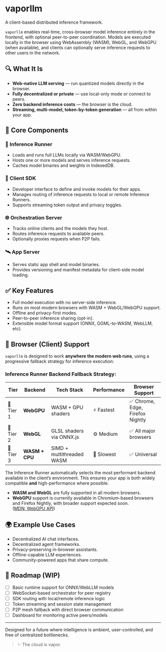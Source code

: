 # vaporllm

A client-based distributed inference framework.

`vaporllm` enables real-time, cross-browser model inference entirely in the frontend, with optional peer-to-peer coordination. Models are executed locally in the browser using WebAssembly (WASM), WebGL, and WebGPU (when available), and clients can optionally serve inference requests to other users in the network.

## 🔍 What It Is

- **Web-native LLM serving** — run quantized models directly in the browser.
- **Fully decentralized or private** — use local-only mode or connect to peers.
- **Zero backend inference costs** — the browser *is* the cloud.
- **Streaming, multi-model, token-by-token generation** — all from within your app.

## 🧩 Core Components

### 🧠 Inference Runner
- Loads and runs full LLMs locally via WASM/WebGPU.
- Hosts one or more models and serves inference requests.
- Caches model binaries and weights in IndexedDB.

### 🔧 Client SDK
- Developer interface to define and invoke models for their apps.
- Manages routing of inference requests to local or remote Inference Runners.
- Supports streaming token output and privacy toggles.

### 🌐 Orchestration Server
- Tracks online clients and the models they host.
- Routes inference requests to available peers.
- Optionally proxies requests when P2P fails.

### 🛰️ App Server
- Serves static app shell and model binaries.
- Provides versioning and manifest metadata for client-side model loading.

## ✅ Key Features

- Full model execution with no server-side inference.
- Runs on most modern browsers with WASM + WebGL/WebGPU support.
- Offline and privacy-first modes.
- Peer-to-peer inference sharing (opt-in).
- Extensible model format support (ONNX, GGML-to-WASM, WebLLM, etc).

## 🧪 Browser (Client) Support

`vaporllm` is designed to work **anywhere the modern web runs**, using a progressive fallback strategy for inference execution:

### Inference Runner Backend Fallback Strategy:

| Tier      | Backend             | Tech Stack                  | Performance      | Browser Support     |
|-----------|---------------------|-----------------------------|------------------|----------------------|
| 🥇 Tier 1 | **WebGPU**          | WASM + GPU shaders          | ⚡ Fastest        | ✅ Chrome, Edge, Firefox Nightly |
| 🥈 Tier 2 | **WebGL**           | GLSL shaders via ONNX.js    | ⚙️ Medium         | ✅ All major browsers |
| 🥉 Tier 3 | **WASM + CPU**      | SIMD + multithreaded WASM   | 🐢 Slowest        | ✅ Universal          |

The Inference Runner automatically selects the most performant backend available in the client’s environment. This ensures your app is both widely compatible **and** high-performance where possible.

- **WASM and WebGL** are fully supported in all modern browsers.
- **WebGPU** support is currently available in Chromium-based browsers and Firefox Nightly, with broader support expected soon.  
  ([MDN: WebGPU API](https://developer.mozilla.org/en-US/docs/Web/API/WebGPU_API))


## 🌍 Example Use Cases

- Decentralized AI chat interfaces.
- Decentralized agent frameworks.
- Privacy-preserving in-browser assistants.
- Offline-capable LLM experiences.
- Community-powered apps that share compute.

## 🚧 Roadmap (WIP)

- [ ] Basic runtime support for ONNX/WebLLM models
- [ ] WebSocket-based orchestrator for peer registry
- [ ] SDK routing with local/remote inference logic
- [ ] Token streaming and session state management
- [ ] P2P mesh fallback with direct browser communication
- [ ] Dashboard for monitoring active peers/models

---

Designed for a future where intelligence is ambient, user-controlled, and free of centralized bottlenecks.

> ✨ The cloud is vapor.

